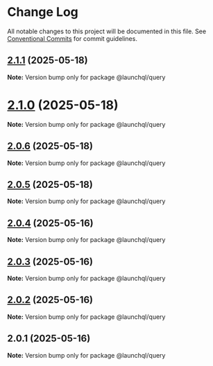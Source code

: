 # Change Log

All notable changes to this project will be documented in this file.
See [Conventional Commits](https://conventionalcommits.org) for commit guidelines.

## [2.1.1](https://github.com/launchql/launchql/compare/@launchql/query@2.1.0...@launchql/query@2.1.1) (2025-05-18)

**Note:** Version bump only for package @launchql/query





# [2.1.0](https://github.com/launchql/launchql/compare/@launchql/query@2.0.6...@launchql/query@2.1.0) (2025-05-18)

**Note:** Version bump only for package @launchql/query





## [2.0.6](https://github.com/launchql/launchql/compare/@launchql/query@2.0.5...@launchql/query@2.0.6) (2025-05-18)

**Note:** Version bump only for package @launchql/query





## [2.0.5](https://github.com/launchql/launchql/compare/@launchql/query@2.0.4...@launchql/query@2.0.5) (2025-05-18)

**Note:** Version bump only for package @launchql/query





## [2.0.4](https://github.com/launchql/launchql/compare/@launchql/query@2.0.3...@launchql/query@2.0.4) (2025-05-16)

**Note:** Version bump only for package @launchql/query





## [2.0.3](https://github.com/launchql/launchql/compare/@launchql/query@2.0.2...@launchql/query@2.0.3) (2025-05-16)

**Note:** Version bump only for package @launchql/query





## [2.0.2](https://github.com/launchql/launchql/compare/@launchql/query@2.0.1...@launchql/query@2.0.2) (2025-05-16)

**Note:** Version bump only for package @launchql/query





## 2.0.1 (2025-05-16)

**Note:** Version bump only for package @launchql/query
